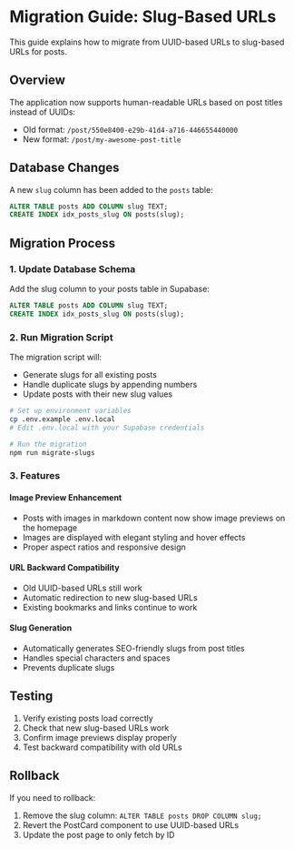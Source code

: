 # Migration Guide: Slug-Based URLs

This guide explains how to migrate from UUID-based URLs to slug-based URLs for posts.

## Overview

The application now supports human-readable URLs based on post titles instead of UUIDs:
- Old format: `/post/550e8400-e29b-41d4-a716-446655440000`
- New format: `/post/my-awesome-post-title`

## Database Changes

A new `slug` column has been added to the `posts` table:

```sql
ALTER TABLE posts ADD COLUMN slug TEXT;
CREATE INDEX idx_posts_slug ON posts(slug);
```

## Migration Process

### 1. Update Database Schema
Add the slug column to your posts table in Supabase:

```sql
ALTER TABLE posts ADD COLUMN slug TEXT;
CREATE INDEX idx_posts_slug ON posts(slug);
```

### 2. Run Migration Script
The migration script will:
- Generate slugs for all existing posts
- Handle duplicate slugs by appending numbers
- Update posts with their new slug values

```bash
# Set up environment variables
cp .env.example .env.local
# Edit .env.local with your Supabase credentials

# Run the migration
npm run migrate-slugs
```

### 3. Features

#### Image Preview Enhancement
- Posts with images in markdown content now show image previews on the homepage
- Images are displayed with elegant styling and hover effects
- Proper aspect ratios and responsive design

#### URL Backward Compatibility
- Old UUID-based URLs still work
- Automatic redirection to new slug-based URLs
- Existing bookmarks and links continue to work

#### Slug Generation
- Automatically generates SEO-friendly slugs from post titles
- Handles special characters and spaces
- Prevents duplicate slugs

## Testing

1. Verify existing posts load correctly
2. Check that new slug-based URLs work
3. Confirm image previews display properly
4. Test backward compatibility with old URLs

## Rollback

If you need to rollback:
1. Remove the slug column: `ALTER TABLE posts DROP COLUMN slug;`
2. Revert the PostCard component to use UUID-based URLs
3. Update the post page to only fetch by ID